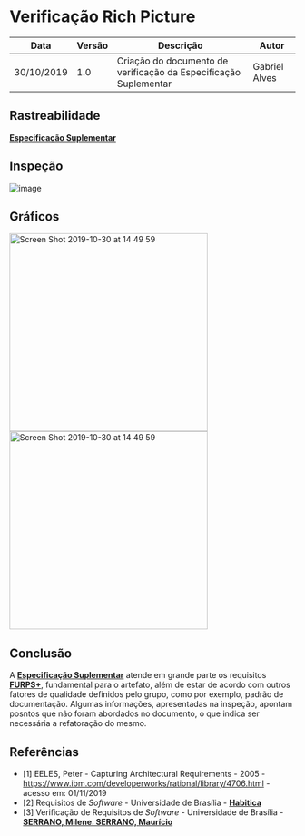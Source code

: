 # Verificação Rich Picture

| Data | Versão | Descrição | Autor |
| --- | --- | --- | --- |
| 30/10/2019 | 1.0 | Criação do documento de verificação da Especificação Suplementar  | Gabriel Alves |

## Rastreabilidade

[**Especificação Suplementar**](/docs/modeling/supplementary_specifications.md)


## Inspeção

![image](https://user-images.githubusercontent.com/26935152/68078168-82f96f80-fdaf-11e9-9732-d99825ceccd7.png)

## Gráficos
<div class="row">
  <div class="column">
    <img width="349" alt="Screen Shot 2019-10-30 at 14 49 59" src="https://user-images.githubusercontent.com/26935152/68091972-1e005100-fe65-11e9-9c42-fbfc0430e5c0.png">
  </div>
 <div class="row">
  <div class="column">
    <img width="349" alt="Screen Shot 2019-10-30 at 14 49 59" src="https://user-images.githubusercontent.com/26935152/68092017-83ecd880-fe65-11e9-9a8e-cb7cfa90b8e8.png">
  </div>

## Conclusão
A [**Especificação Suplementar**](/docs/modeling/supplementary_specifications.md) atende em
grande parte os requisitos [**FURPS+**](http://mds.cultura.gov.br/core.base_rup/guidances/concepts/requirements_62E28784.html#Usability), fundamental para o artefato, além de estar de acordo com outros fatores de qualidade definidos pelo grupo, como por exemplo, padrão de documentação. Algumas informações, apresentadas na inspeção, apontam posntos que não foram abordados no documento, o que indica ser necessária a refatoração do mesmo.

## Referências
* [1] EELES, Peter - Capturing Architectural Requirements - 2005 - https://www.ibm.com/developerworks/rational/library/4706.html - acesso em: 01/11/2019
* [2] Requisitos de *Software* - Universidade de Brasília - [**Habitica**](https://requisitos-habitica.netlify.com)
* [3] Verificação de Requisitos de *Software* - Universidade de Brasília - [**SERRANO, Milene. SERRANO, Maurício**](https://aprender.ead.unb.br/pluginfile.php/740646/mod_resource/content/1/Requisitos%20-%20Aula%20023.pdf)
